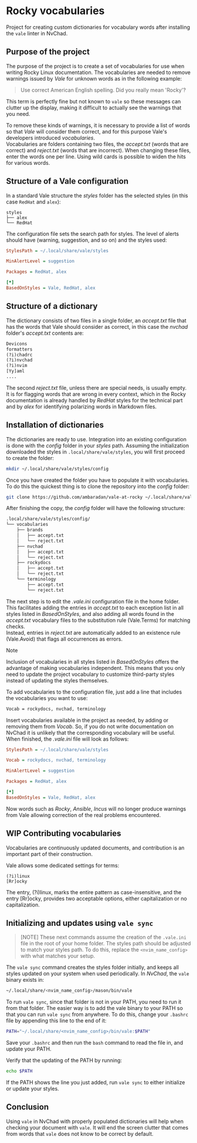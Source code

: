 # Rocky vocabularies

Project for creating custom dictionaries for vocabulary words after installing the `vale` linter in NvChad.

## Purpose of the project

The purpose of the project is to create a set of vocabularies for use when writing Rocky Linux documentation. The vocabularies are needed to remove warnings issued by *Vale* for unknown words as in the following example:

> Use correct American English spelling. Did you really mean 'Rocky'?

This term is perfectly fine but not known to `vale` so these messages can clutter up the display, making it difficult to actually see the warnings that you need.

To remove these kinds of warnings, it is necessary to provide a list of words so that *Vale* will consider them correct, and for this purpose Vale's developers introduced *vocabularies*.  
Vocabularies are folders containing two files, the *accept.txt* (words that are correct) and *reject.txt* (words that are incorrect). When changing these files, enter the words one per line. Using wild cards is possible to widen the hits for various words.

## Structure of a Vale configuration

In a standard Vale structure the *styles* folder has the selected styles (in this case `RedHat` and `alex`):

```text
styles
├── alex
└── RedHat
```

The configuration file sets the search path for styles. The level of alerts should have (warning, suggestion, and so on) and the styles used:

```ini
StylesPath = ~/.local/share/vale/styles

MinAlertLevel = suggestion

Packages = RedHat, alex

[*]
BasedOnStyles = Vale, RedHat, alex
```

## Structure of a dictionary

The dictionary consists of two files in a single folder, an *accept.txt* file that has the words that Vale should consider as correct, in this case the *nvchad* folder's *accept.txt* contents are:

```txt
Devicons
formatters
(?i)chadrc
(?i)nvchad
(?i)nvim
[Yy]aml
....
```

The second *reject.txt* file, unless there are special needs, is usually empty. It is for flagging words that are wrong in every context, which in the Rocky documentation is already handled by *RedHat* styles for the technical part and by *alex* for identifying polarizing words in Markdown files.

## Installation of dictionaries

The dictionaries are ready to use. Integration into an existing configuration is done with the *config* folder in your *styles* path. Assuming the initialization downloaded the styles in `.local/share/vale/styles`, you will first proceed to create the folder:

```bash
mkdir ~/.local/share/vale/styles/config
```

Once you have created the folder you have to populate it with vocabularies. To do this the quickest thing is to clone the repository into the *config* folder:

```bash
git clone https://github.com/ambaradan/vale-at-rocky ~/.local/share/vale/styles/config/
```

After finishing the copy, the *config* folder will have the following structure:

```txt
.local/share/vale/styles/config/
└── vocabularies
    ├── brands
    │   ├── accept.txt
    │   └── reject.txt
    ├── nvchad
    │   ├── accept.txt
    │   └── reject.txt
    ├── rockydocs
    │   ├── accept.txt
    │   └── reject.txt
    └── terminology
        ├── accept.txt
        └── reject.txt
```

The next step is to edit the *.vale.ini* configuration file in the home folder. This facilitates adding the entries in *accept.txt* to each exception list in all styles listed in *BasedOnStyles*, and also adding all words found in the *accept.txt* vocabulary files to the substitution rule (Vale.Terms) for matching checks.  
Instead, entries in *reject.txt* are automatically added to an existence rule (Vale.Avoid) that flags all occurrences as errors.

> [!NOTE]
> Inclusion of vocabularies in all styles listed in *BasedOnStyles* offers the advantage of making vocabularies independent. This means that you only need to update the project vocabulary to customize third-party styles instead of updating the styles themselves.

To add vocabularies to the configuration file, just add a line that includes the vocabularies you want to use:

```txt
Vocab = rockydocs, nvchad, terminology
```

Insert vocabularies available in the project as needed, by adding or removing them from *Vocab*. So, if you do not write documentation on NvChad it is unlikely that the corresponding vocabulary will be useful.  
When finished, the *.vale.ini* file will look as follows:

```ini
StylesPath = ~/.local/share/vale/styles

Vocab = rockydocs, nvchad, terminology

MinAlertLevel = suggestion

Packages = RedHat, alex

[*]
BasedOnStyles = Vale, RedHat, alex
```

Now words such as *Rocky*, *Ansible*, *Incus* will no longer produce warnings from Vale allowing correction of the real problems encountered.

## WIP Contributing vocabularies

Vocabularies are continuously updated documents, and contribution is an important part of their construction.

Vale allows some dedicated settings for terms:

```text
(?i)linux
[Rr]ocky
```

The entry, (?i)linux, marks the entire pattern as case-insensitive, and the entry [Rr]ocky, provides two acceptable options, either capitalization or no capitalization.

## Initializing and updates using `vale sync`

> [NOTE]
> These next commands assume the creation of the `.vale.ini` file in the root of your home folder. The styles path should be adjusted to match your styles path. To do this, replace the `<nvim_name_config>` with what matches your setup.

The `vale sync` command creates the styles folder initially, and keeps all styles updated on your system when used periodically. In *NvChad*, the `vale` binary exists in:

```bash
~/.local/share/<nvim_name_config>/mason/bin/vale
```

To run `vale sync`, since that folder is not in your PATH, you need to run it from that folder. The easier way is to add the vale binary to your PATH so that you can run `vale sync` from anywhere. To do this, change your `.bashrc` file by appending this line to the end of it:

```bash
PATH="~/.local/share/<nvim_name_config>/bin/vale:$PATH"
```

Save your `.bashrc` and then run the `bash` command to read the file in, and update your PATH.

Verify that the updating of the PATH by running:

```bash
echo $PATH
```

If the PATH shows the line you just added, run `vale sync` to either initialize or update your styles.

## Conclusion

Using `vale` in NvChad with properly populated dictionaries will help when checking your document with `vale`. It will end the screen clutter that comes from words that `vale` does not know to be correct by default.
